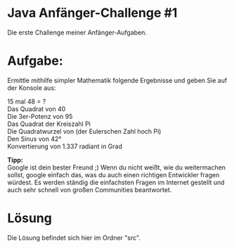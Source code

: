 # Java Anfänger-Challenge #1
Die erste Challenge meiner Anfänger-Aufgaben.

# Aufgabe:
Ermittle mithilfe simpler Mathematik folgende Ergebnisse und geben Sie auf der Konsole aus:  
  
15 mal 48 = ?  
Das Quadrat von 40  
Die 3er-Potenz von 95  
Das Quadrat der Kreiszahl Pi  
Die Quadratwurzel von (der Eulerschen Zahl hoch Pi)  
Den Sinus von 42°  
Konvertierung von 1.337 radiant in Grad  

**Tipp:**  
Google ist dein bester Freund ;) Wenn du nicht weißt, wie du weitermachen sollst, google einfach das,
was du auch einen richtigen Entwickler fragen würdest.
Es werden ständig die einfachsten Fragen im Internet gestellt und auch sehr schnell von großen
Communities beantwortet.



# Lösung
Die Lösung befindet sich hier im Ordner "src".